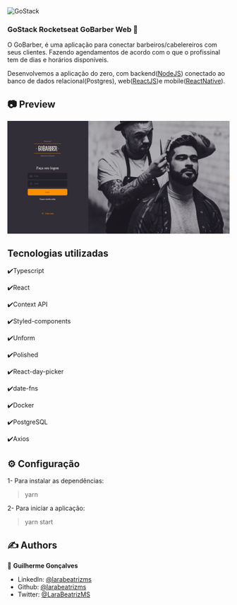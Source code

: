 <img alt="GoStack" src="https://storage.googleapis.com/golden-wind/bootcamp-gostack/header-desafios.png" />

### GoStack Rocketseat GoBarber Web 🚀

O GoBarber, é uma aplicação para conectar barbeiros/cabelereiros com seus clientes. Fazendo agendamentos de acordo com o que o profissinal tem de dias e horários disponíveis.

Desenvolvemos a aplicação do zero, com backend([NodeJS](https://github.com/GuilhermeErthal/GoStack-GoBarber)) conectado ao banco de dados relacional(Postgres), web([ReactJS](https://github.com/GuilhermeErthal/Gobarber-web))e mobile([ReactNative](https://github.com/GuilhermeErthal/appgobarber)).

## :camera: Preview

![GoBarberWEB](https://github.com/GuilhermeErthal/Gobarber-web/blob/master/src/assets/gobarberweb.gif)

## Tecnologias utilizadas

✔️Typescript

✔️React

✔️Context API

✔️Styled-components

✔️Unform

✔️Polished

✔️React-day-picker

✔️date-fns

✔️Docker

✔️PostgreSQL

✔️Axios

## ⚙ Configuração

1- Para instalar as dependências:
> yarn

2- Para iniciar a aplicação:
> yarn start

## ✍️ Authors <a name = "authors"></a>

👤 **Guilherme Gonçalves**

- LinkedIn: [@larabeatrizms](https://www.linkedin.com/in/guilherme-gon%C3%A7alves-b8086850/)
- Github: [@larabeatrizms](https://github.com/GuilhermeErthal)
- Twitter: [@LaraBeatrizMS](https://twitter.com/Guilher97310471)
